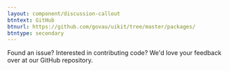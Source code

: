 ```yaml
---
layout: component/discussion-callout
btntext: GitHub
btnurl: https://github.com/govau/uikit/tree/master/packages/
btntype: secondary
---
```


 Found an issue? Interested in contributing code? We'd love your feedback over at our GitHub repository.

